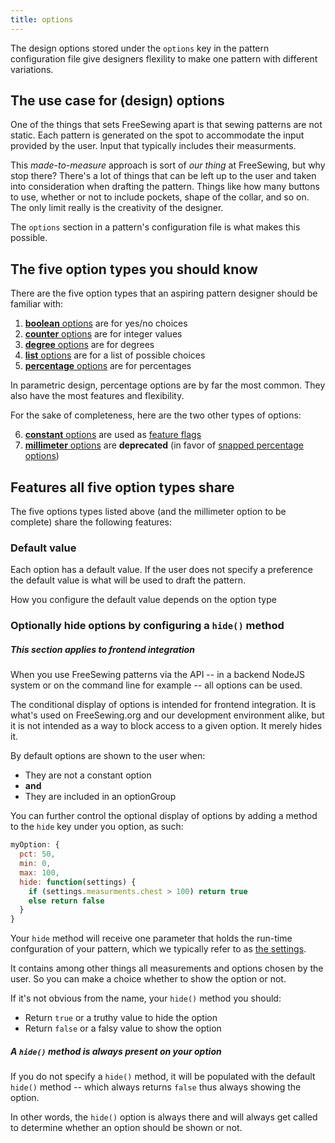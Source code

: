 ```yaml
---
title: options
---
```


The design options stored under the `options` key in the pattern configuration
file give designers flexility to make one pattern with different variations.

## The use case for (design) options

One of the things that sets FreeSewing apart is that sewing patterns are not
static. Each pattern is generated on the spot to accommodate the input
provided by the user. Input that typically includes their measurments.

This _made-to-measure_ approach is sort of _our thing_ at FreeSewing,
but why stop there?
There's a lot of things that can be left up to the user and taken into
consideration when drafting the pattern. Things like how many buttons to use,
whether or not to include pockets, shape of the collar, and so on. The only
limit really is the creativity of the designer.

The `options` section in a pattern's configuration file is what makes this
possible.

## The five option types you should know

There are the five option types that an aspiring pattern designer should be
familiar with:

1. [**boolean** options][bool] are for yes/no choices
2. [**counter** options][count] are for integer values
3. [**degree** options][deg] are for degrees
4. [**list** options][list] are for a list of possible choices
5. [**percentage** options][pct] are for percentages

<Tip>

In parametric design, percentage options are by far the most common.
They also have the most features and flexibility.

</Tip>

<Related>

For the sake of completeness, here are the two other types of options:

6. [**constant** options][const] are used as
   [feature flags](https://en.wikipedia.org/wiki/Feature_toggle)
7. [**millimeter** options][const] are **deprecated** (in favor of [snapped
   percentage options][snapped])

</Related>

## Features all five option types share

The five options types listed above (and the millimeter option to be complete)
share the following features:

### Default value

Each option has a default value. If the user does not specify a preference
the default value is what will be used to draft the pattern.

<Note>

How you configure the default value depends on the option type

</Note>

### Optionally hide options by configuring a `hide()` method

<Note>

##### This section applies to frontend integration

When you use FreeSewing patterns via the API -- in a backend NodeJS system
or on the command line for example -- all options can be used.

The conditional display of options is intended for frontend integration.
It is what's used on FreeSewing.org and our development environment alike, but
it is not intended as a way to block access to a given option. It merely hides it.

</Note>

By default options are shown to the user when:

- They are not a constant option
- **and**
- They are included in an optionGroup

You can further control the optional display of options by adding a method
to the `hide` key under you option, as such:

```js
myOption: {
  pct: 50,
  min: 0,
  max: 100,
  hide: function(settings) {
    if (settings.measurments.chest > 100) return true
    else return false
  }
}
```

Your `hide` method will receive one parameter that holds the run-time confguration
of your pattern, which we typically refer to as [the settings](/reference/api/settings).

It contains among other things all measurements and options chosen by the user.
So you can make a choice whether to show the option or not.

If it's not obvious from the name, your `hide()` method you should:

- Return `true` or a truthy value to hide the option
- Return `false` or a falsy value to show the option

<Tip>

##### A `hide()` method is always present on your option

If you do not specify a `hide()` method, it will be populated with the default
`hide()` method -- which always returns `false` thus always showing the option.

In other words, the `hide()` option is always there and will always get called
to determine whether an option should be shown or not.

</Tip>

[bool]: /reference/api/config/options/bool

[const]: /reference/api/config/options/const

[count]: /reference/api/config/options/count

[deg]: /reference/api/config/options/deg

[list]: /reference/api/config/options/list

[pct]: /reference/api/config/options/pct

[snapped]: /reference/api/config/options/pct/snap
